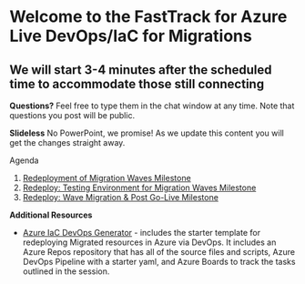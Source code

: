 # Welcome to the FastTrack for Azure Live DevOps/IaC for Migrations
## We will start 3-4 minutes after the scheduled time to accommodate those still connecting

**Questions?** Feel free to type them in the chat window at any time. Note that questions you post will be public.

**Slideless** No PowerPoint, we promise! As we update this content you will get the changes straight away.

Agenda
1. [Redeployment of Migration Waves Milestone](./devops-iac-redeployment.md)
1. [Redeploy: Testing Environment for Migration Waves Milestone](./devops-iac-testing.md)
1. [Redeploy: Wave Migration & Post Go-Live Milestone](./devops-iac-migration.md)


**Additional Resources**
* [Azure IaC DevOps Generator](http://azuredevopsdemogenerator.azurewebsites.net/?name=AzureMigrationsIaC) - includes the starter template for redeploying Migrated resources in Azure via DevOps. It includes an Azure Repos repository that has all of the source files and scripts, Azure DevOps Pipeline with a starter yaml, and Azure Boards to track the tasks outlined in the session. 